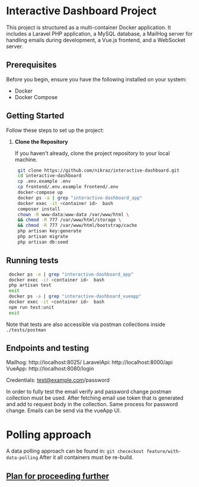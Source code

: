 # Interactive Dashboard Project

This project is structured as a multi-container Docker application. It includes a Laravel PHP application, a MySQL database, a MailHog server for handling emails during development, a Vue.js frontend, and a WebSocket server.

## Prerequisites

Before you begin, ensure you have the following installed on your system:
- Docker
- Docker Compose

## Getting Started

Follow these steps to set up the project:

1. **Clone the Repository**

   If you haven't already, clone the project repository to your local machine.

   ```bash
    git clone https://github.com/nikraz/interactive-dashboard.git
    cd interactive-dashboard
    cp .env.example .env
    cp frontend/.env.example frontend/.env
    docker-compose up
    docker ps -a | grep "interactive-dashboard_app"
    docker exec -it <container id>  bash
    composer install 
    chown -R www-data:www-data /var/www/html \
    && chmod -R 777 /var/www/html/storage \
    && chmod -R 777 /var/www/html/bootstrap/cache
    php artisan key:generate
    php artisan migrate
    php artisan db:seed
   ```

## Running tests
   ```bash
    docker ps -a | grep "interactive-dashboard_app"
    docker exec -it <container id>  bash
    php artisan test
    exit
    docker ps -a | grep "interactive-dashboard_vueapp"
    docker exec -it <container id>  bash
    npm run test:unit
    exit
   ```
Note that tests are also accessible via postman collections inside `./tests/postman`

## Endpoints and testing
Mailhog: http://localhost:8025/
LaravelApi: http://localhost:8000/api
VueApp: http://localhost:8080/login

Credentials: test@example.com/password

In order to fully test the email verify and password change postman collection must be used.
After fetching email use token that is generated and add to request body in the collection. 
Same process for password change.
Emails can be send via the vueApp UI.

# Polling approach 
A data polling approach can be found in: 
`git chececkout feature/with-data-polling`
After it all containers must be re-build.

## [Plan for proceeding further](DOCUMENTATION.md)
